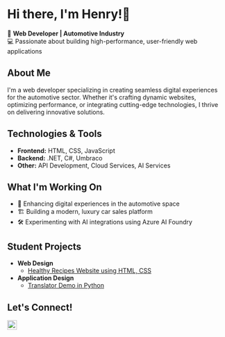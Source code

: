 <h1>Hi there, I'm Henry!👋<br/></h1>

🚗 <b>Web Developer | Automotive Industry</b><br>
💻 Passionate about building high-performance, user-friendly web applications

<h2>About Me</h2>

I'm a web developer specializing in creating seamless digital experiences for the automotive sector. Whether it's crafting dynamic websites, optimizing performance, or integrating cutting-edge technologies, I thrive on delivering innovative solutions.

<h2>Technologies & Tools</h2>

- <b>Frontend:</b> HTML, CSS, JavaScript
- <b>Backend:</b> .NET, C#, Umbraco
- <b>Other:</b> API Development, Cloud Services, AI Services

<h2>What I'm Working On</h2>

- 🚀 Enhancing digital experiences in the automotive space
- 🏗️ Building a modern, luxury car sales platform
- 🛠️ Experimenting with AI integrations using Azure AI Foundry

<h2>Student Projects</h2>

- <b>Web Design</b>
  - [Healthy Recipes Website using HTML, CSS](https://github.com/riiisho/HealthyRecipesWebsite)
- <b>Application Design</b>
  - [Translator Demo in Python](https://github.com/riiisho/TranslatorDemo)

<h2>Let's Connect!</h2>

[<img align="left" alt="HenryShore | LinkedIn" width="22px" src="https://cdn.jsdelivr.net/npm/simple-icons@v3/icons/linkedin.svg" />][linkedin]

[linkedin]: https://www.linkedin.com/in/henryshore/
